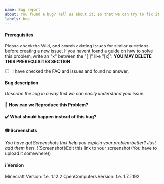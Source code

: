 ```yaml
---
name: Bug report
about: You found a bug? Tell us about it, so that we can try to fix it.
labels: bug
---
```


#### Prerequisites
Please check the Wiki, and search existing issues for similar questions before creating a new issue.
If you havent found a guide on how to solve this problem, write an "x" between the "[ ]" like "[x]".
**YOU MAY DELETE THIS PREREQUISITES SECTION.**

- [ ] I have checked the FAQ and issues and found no answer.


#### Bug description
_Describe the bug in a way that we can easily understand your issue._

#### 📝 How can we Reproduce this Problem?


#### ✔️ What should happen instead of this bug? 


#### 📷 Screenshots 
_You have got Screenshots that help you explain your problem better? Just add them here._
![Screenshot](Edit this link to your screenshot (You have to upload it somewhere))

#### ℹ Version 
Minecraft Version:  f.e. 1.12.2
OpenComputers Version:  f.e. 1.7.5.192
